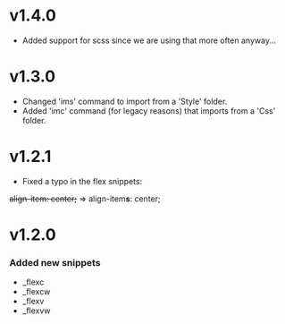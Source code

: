 # v1.4.0

-   Added support for scss since we are using that more often anyway...

# v1.3.0

-   Changed 'ims' command to import from a 'Style' folder.
-   Added 'imc' command (for legacy reasons) that imports from a 'Css' folder.

# v1.2.1

-   Fixed a typo in the flex snippets:

~~align-item: center;~~ => align-item**s**: center;

# v1.2.0

### Added new snippets

-   \_flexc
-   \_flexcw
-   \_flexv
-   \_flexvw
